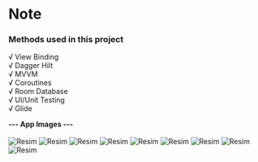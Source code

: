 # Note
 
### Methods used in this project

√ View Binding <br/>
√ Dagger Hilt <br/>
√ MVVM <br/>
√ Coroutines <br/>
√ Room Database <br/>
√ UI/Unit Testing <br/>
√ Glide <br/>


**--- App Images ---** <br/> <br/>
![Resim](https://github.com/Sedat-Uluisik/Note/blob/main/app_images/home_fragment.png)
![Resim](https://github.com/Sedat-Uluisik/Note/blob/main/app_images/categories.png)
![Resim](https://github.com/Sedat-Uluisik/Note/blob/main/app_images/home_fragment_more_btn.png)
![Resim](https://github.com/Sedat-Uluisik/Note/blob/main/app_images/create_note_fragment.png)
![Resim](https://github.com/Sedat-Uluisik/Note/blob/main/app_images/searching.png)
![Resim](https://github.com/Sedat-Uluisik/Note/blob/main/app_images/images_fragment.png)
![Resim](https://github.com/Sedat-Uluisik/Note/blob/main/app_images/select_type_of_load_image.png)
![Resim](https://github.com/Sedat-Uluisik/Note/blob/main/app_images/select_image_from_gallery.png)
![Resim](https://github.com/Sedat-Uluisik/Note/blob/main/app_images/select_image_with_camera.png)

